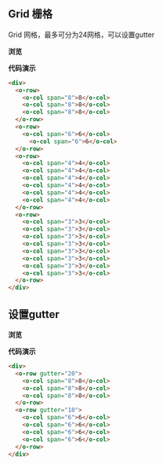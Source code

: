 ## Grid 栅格

Grid 网格，最多可分为24网格，可以设置gutter

**浏览**

<grid-demo></grid-demo>

**代码演示**

``` html
<div>
  <o-row>
    <o-col span="8">8</o-col>
    <o-col span="8">8</o-col>
    <o-col span="8">8</o-col>
  </o-row>
  <o-row>
    <o-col span="6">6</o-col>
      <o-col span="6">6</o-col>
  </o-row>
  <o-row>
    <o-col span="4">4</o-col>
    <o-col span="4">4</o-col>
    <o-col span="4">4</o-col>
    <o-col span="4">4</o-col>
    <o-col span="4">4</o-col>
    <o-col span="4">4</o-col>
  </o-row>
  <o-row>
    <o-col span="3">3</o-col>
    <o-col span="3">3</o-col>
    <o-col span="3">3</o-col>
    <o-col span="3">3</o-col>
    <o-col span="3">3</o-col>
    <o-col span="3">3</o-col>
    <o-col span="3">3</o-col>
    <o-col span="3">3</o-col>
  </o-row>
</div>
```
## 设置gutter

**浏览**

<grid-gutter-demo></grid-gutter-demo>

**代码演示**

```html
<div>
  <o-row gutter="20">
    <o-col span="8">8</o-col>
    <o-col span="8">8</o-col>
    <o-col span="8">8</o-col>
  </o-row>
  <o-row gutter="10">
    <o-col span="6">6</o-col>
    <o-col span="6">6</o-col>
    <o-col span="6">6</o-col>
    <o-col span="6">6</o-col>
  </o-row>
</div>